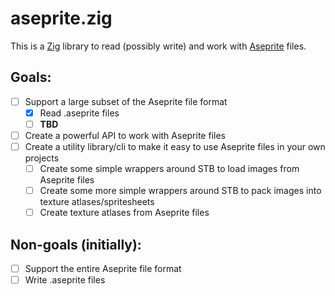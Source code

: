 # aseprite.zig

<!-- [![Build Status](https://travis-ci.org/aseprite/aseprite.zig.svg?branch=master)](https://travis-ci.org/aseprite/aseprite.zig) -->

This is a [Zig](https://ziglang.org/) library to read (possibly write) and work with [Aseprite](https://www.aseprite.org/) files.

## Goals:

- [ ] Support a large subset of the Aseprite file format
    - [x] Read .aseprite files
    - [ ] **TBD**
- [ ] Create a powerful API to work with Aseprite files
- [ ] Create a utility library/cli to make it easy to use Aseprite files in your own projects
  - [ ] Create some simple wrappers around STB to load images from Aseprite files
  - [ ] Create some more simple wrappers around STB to pack images into texture atlases/spritesheets
  - [ ] Create texture atlases from Aseprite files

## Non-goals (initially):

- [ ] Support the entire Aseprite file format
- [ ] Write .aseprite files

